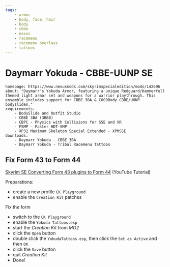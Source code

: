 ```yaml
---
tags:
    - armor
    - body, face, hair
    - body
    - cbbe
    - nexus
    - racemenu
    - racemenu overlays
    - tattoos
---
```


# Daymarr Yokuda - CBBE-UUNP SE

```project_info
homepage: https://www.nexusmods.com/skyrimspecialedition/mods/142696
about: "Daymarr's Yokuda Armor, featuring a unique Redguard/Hammerfell themed light armor set and weapons for a warrior playthrough. This ensemble includes support for CBBE 3BA & COCOBody CBBE/UUNP bodyslides."
requirements:
    - BodySlide and Outfit Studio
    - CBBE 3BA (3BBB)
    - CBPC - Physics with Collisions for SSE and VR
    - FSMP - Faster HDT-SMP
    - XP32 Maximum Skeleton Special Extended - XPMSSE
downloads:
    - Daymarr Yokuda - CBBE 3BA
    - Daymarr Yokuda - Tribal Racemenu Tattoos
```

## Fix Form 43 to Form 44

[Skyrim SE Converting Form 43 plugins to Form 44](https://www.youtube.com/watch?v=CNnGdLFx0II) (YouTube Tutorial)

Preparations:

* create a new profile ``CK Playground``
* enable the ``Creation Kit`` patches

Fix the form

* switch to the ``CK Playground``
* enable the ``Yokuda Tattoos.esp``
* start the *Creation Kit* from *MO2*
* click the ``Open`` button
* double click the ``YokudaTattoos.esp``, then click the ``Set as Active`` and then ``OK``
* click the ``Save`` button
* quit *Creation Kit*
* Done!
